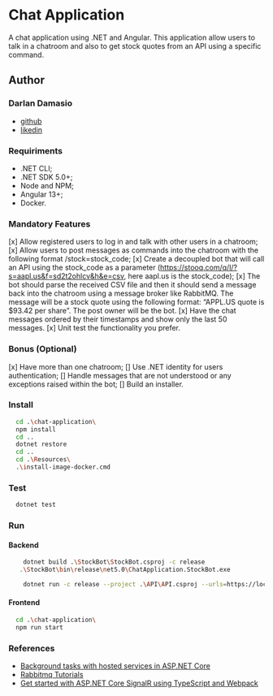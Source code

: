 # Chat Application
A chat application using .NET and Angular.
This application allow users to talk in a chatroom and also to get stock quotes
from an API using a specific command.

## Author
### Darlan Damasio
- [github](https://github.com/damasio34)
- [likedin](https://www.linkedin.com/in/damasio34/)

### Requiriments
- .NET CLI;
- .NET SDK 5.0+;
- Node and NPM;
- Angular 13+;
- Docker.

### Mandatory Features
[x] Allow registered users to log in and talk with other users in a chatroom;
[x] Allow users to post messages as commands into the chatroom with the following format /stock=stock_code;
[x] Create a decoupled bot that will call an API using the stock_code as a parameter (https://stooq.com/q/l/?s=aapl.us&f=sd2t2ohlcv&h&e=csv, here aapl.us is the stock_code);
[x] The bot should parse the received CSV file and then it should send a message back into the chatroom using a message broker like RabbitMQ. The message will be a stock quote using the following format: “APPL.US quote is $93.42 per share”. The post owner will be the bot.
[x] Have the chat messages ordered by their timestamps and show only the last 50
messages.
[x] Unit test the functionality you prefer.

### Bonus (Optional)
[x] Have more than one chatroom;
[] Use .NET identity for users authentication;
[] Handle messages that are not understood or any exceptions raised within the bot;
[] Build an installer.

### Install

```bash
  cd .\chat-application\
  npm install
  cd ..
  dotnet restore
  cd ..
  cd .\Resources\
  .\install-image-docker.cmd
```

### Test

```bash
  dotnet test
```
### Run

#### Backend
```bash
	dotnet build .\StockBot\StockBot.csproj -c release
   .\StockBot\bin\release\net5.0\ChatApplication.StockBot.exe
```

```bash
    dotnet run -c release --project .\API\API.csproj --urls=https://localhost:44328/
```

#### Frontend
```bash
  cd .\chat-application\
  npm run start
```

### References

 - [Background tasks with hosted services in ASP.NET Core](https://docs.microsoft.com/en-us/aspnet/core/fundamentals/host/hosted-services?view=aspnetcore-6.0&tabs=visual-studio)
 - [Rabbitmq Tutorials](https://www.rabbitmq.com/tutorials/tutorial-one-dotnet.html)
 - [Get started with ASP.NET Core SignalR using TypeScript and Webpack](https://docs.microsoft.com/en-us/aspnet/core/tutorials/signalr-typescript-webpack?view=aspnetcore-6.0&tabs=visual-studio)